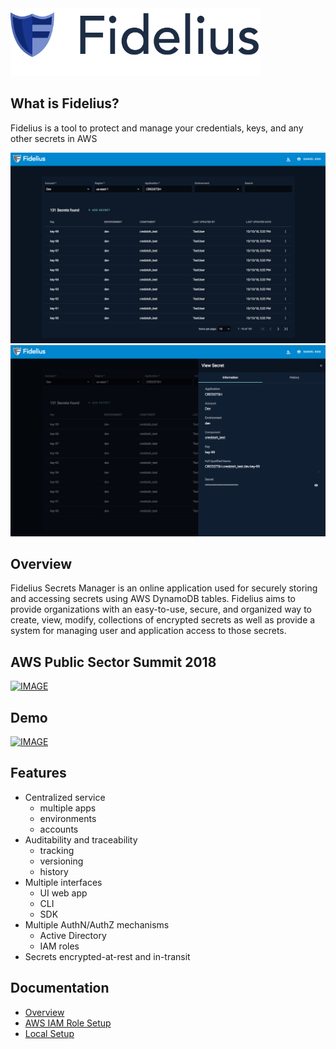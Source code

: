 <img src="/img/logo.png" alt="drawing" width="400px"/>

## What is Fidelius?
Fidelius is a tool to protect and manage your credentials, keys, and any other secrets in AWS

<img src="/img/Fidelius_Screenshot_1.png" alt="drawing" width="900px"/>
<img src="/img/Fidelius_Screenshot_2.png" alt="drawing" width="900px"/>

## Overview
Fidelius Secrets Manager is an online application used for securely storing and accessing secrets 
using AWS DynamoDB tables. Fidelius aims to provide organizations with an easy-to-use, secure, and 
organized way to create, view, modify, collections of encrypted secrets as well as provide a 
system for managing user and application access to those secrets.

## AWS Public Sector Summit 2018

[![IMAGE](http://img.youtube.com/vi/DMQ7IHOIe78/0.jpg)](https://youtu.be/DMQ7IHOIe78?t=2145)

## Demo
[![IMAGE](http://img.youtube.com/vi/j_1afHVTtso/0.jpg)](https://youtu.be/j_1afHVTtso)

## Features
- Centralized service
    - multiple apps
    - environments
    - accounts
- Auditability and traceability 
    - tracking
    - versioning
    - history
- Multiple interfaces
    - UI web app
    - CLI
    - SDK
- Multiple AuthN/AuthZ mechanisms
    - Active Directory
    - IAM roles
- Secrets encrypted-at-rest and in-transit

## Documentation
- [Overview](documentation/index.md)
- [AWS IAM Role Setup](documentation/prequisites/configuration.md)
- [Local Setup](documentation/QuickStart.md)
